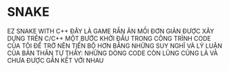 # SNAKE
EZ SNAKE WITH C++
ĐÂY LÀ GAME RẮN ĂN MỒI ĐƠN GIẢN ĐƯỢC XÂY DỰNG TRÊN C/C++
MỘT BƯỚC KHỞI ĐẦU TRONG CÔNG TRÌNH CODE CỦA TÔI ĐỂ TRỞ NÊN TIẾN BỘ HƠN
BẰNG NHỮNG SUY NGHĨ VÀ LÝ LUẬN CỦA BẢN THÂN
TỰ THẤY: NHỮNG DÒNG CODE CÒN LŨNG CŨNG LÀ VÀ CHƯA ĐƯỢC GẮN KẾT VỚI NHAU
